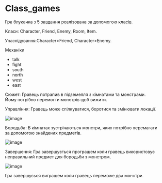 # Class_games
Гра блукачка з 5 завдання реалізована за допомогою класів.

Класи: Character, Friend, Enemy, Room, Item.

Унаслідування:Character>Friend, Character>Enemy.

Механіки
* talk
* fight
* south
* north
* west
* east

Сюжет:
Гравець потрапив в підземелля з кімнатами та монстрами. Йому потрібно перемогти монстрів щоб вижити.

Управління:
Гравець може спілкуватися, боротися та змінювати локації.

![image](https://user-images.githubusercontent.com/69431189/225093270-bc40e0dd-6075-467a-9b71-e9210aa0fd6f.png)

Бородьба: В кімнатах зустрічаються монстри, яких потрібно перемагати за допомогою знайдених предметів.

![image](https://user-images.githubusercontent.com/69431189/225093173-c0d7293c-cd40-4ebe-8c7d-a61fdbe9ea8f.png)

Завершення: Гра завершується програшем коли гравець використовує неправильний предмет для бородьби з монстром.

![image](https://user-images.githubusercontent.com/69431189/225093959-f71dc23d-7489-4152-89cc-8393c6a0fee6.png)

Гра завершуєься виграшем коли гравець переможе два монстри.
